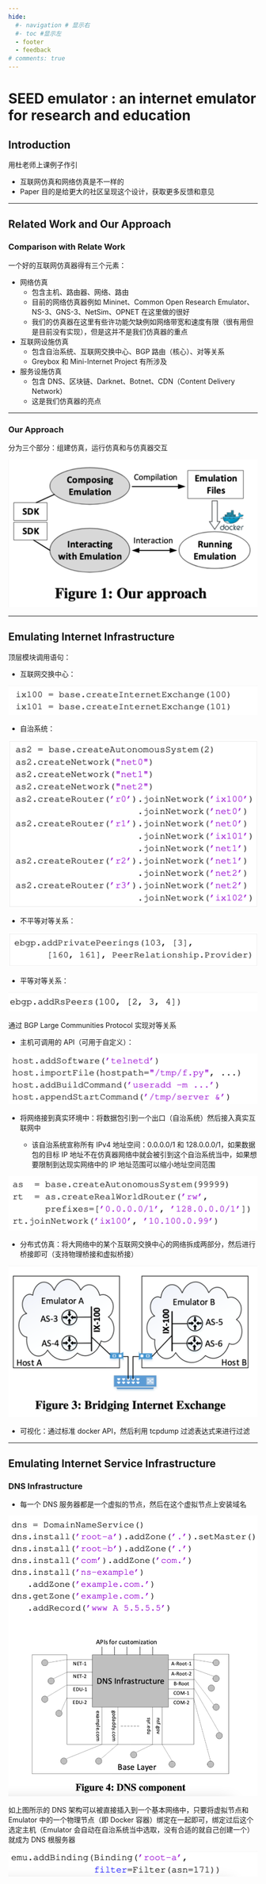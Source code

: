 ```yaml
---
hide:
  #- navigation # 显示右
  #- toc #显示左
  - footer
  - feedback
# comments: true
---  
```


# SEED emulator : an internet emulator for research and education

## Introduction

用杜老师上课例子作引

- 互联网仿真和网络仿真是不一样的
- Paper 目的是给更大的社区呈现这个设计，获取更多反馈和意见
* * *
## Related Work and Our Approach

### Comparison with Relate Work

一个好的互联网仿真器得有三个元素：

- 网络仿真
    - 包含主机、路由器、网络、路由
    - 目前的网络仿真器例如 Mininet、Common Open Research Emulator、NS-3、GNS-3、NetSim、OPNET 在这里做的很好
    - 我们的仿真器在这里有些许功能欠缺例如网络带宽和速度有限（很有用但是目前没有实现），但是这并不是我们仿真器的重点
- 互联网设施仿真
    - 包含自治系统、互联网交换中心、BGP 路由（核心）、对等关系
    - Greybox 和 Mini-Internet Project 有所涉及
- 服务设施仿真
    - 包含 DNS、区块链、Darknet、Botnet、CDN（Content Delivery Network）
    - 这是我们仿真器的亮点
* * *
### Our Approach

分为三个部分：组建仿真，运行仿真和与仿真器交互

![](../../../../assets/Pasted%20image%2020250713111350.png)
* * *
## Emulating Internet Infrastructure

顶层模块调用语句：

- 互联网交换中心：

![](../../../../assets/Pasted%20image%2020250713111404.png)

- 自治系统：

![](../../../../assets/Pasted%20image%2020250713111417.png)

- 不平等对等关系：

![](../../../../assets/Pasted%20image%2020250713111430.png)

- 平等对等关系：

![](../../../../assets/Pasted%20image%2020250713111439.png)

通过 BGP Large Communities Protocol 实现对等关系

- 主机可调用的 API（可用于自定义）：

![](../../../../assets/Pasted%20image%2020250713111449.png)

- 将网络接到真实环境中：将数据包引到一个出口（自治系统）然后接入真实互联网中
    
    - 该自治系统宣称所有 IPv4 地址空间：0.0.0.0/1 和 128.0.0.0/1，如果数据包的目标 IP 地址不在仿真器网络中就会被引到这个自治系统当中，如果想要限制到达现实网络中的 IP 地址范围可以缩小地址空间范围

![](../../../../assets/Pasted%20image%2020250713111458.png)

- 分布式仿真：将大网络中的某个互联网交换中心的网络拆成两部分，然后进行桥接即可（支持物理桥接和虚拟桥接）

![](../../../../assets/Pasted%20image%2020250713111507.png)

- 可视化：通过标准 docker API，然后利用 tcpdump 过滤表达式来进行过滤
* * *

## Emulating Internet Service Infrastructure

### DNS Infrastructure

- 每一个 DNS 服务器都是一个虚拟的节点，然后在这个虚拟节点上安装域名

![](../../../../assets/Pasted%20image%2020250713111524.png)

如上图所示的 DNS 架构可以被直接插入到一个基本网络中，只要将虚拟节点和 Emulator 中的一个物理节点（即 Docker 容器）绑定在一起即可，绑定过后这个选定主机（Emulator 会自动在自治系统当中选取，没有合适的就自己创建一个）就成为 DNS 根服务器

![](../../../../assets/Pasted%20image%2020250713111535.png)